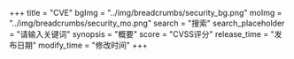 +++
title = "CVE"
bgImg = "../img/breadcrumbs/security_bg.png"
moImg = "../img/breadcrumbs/security_mo.png"
search = "搜索"
search_placeholder = "请输入关键词"
synopsis = "概要"
score = "CVSS评分"
release_time = "发布日期"
modify_time = "修改时间"
+++
